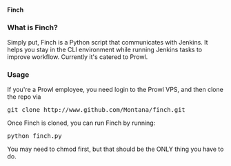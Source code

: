 #### Finch 

### What is Finch?

Simply put, Finch is a Python script that communicates with Jenkins. It helps you stay in the CLI environment while running Jenkins tasks to improve workflow. Currently it's catered to Prowl.

### Usage 

If you're a Prowl employee, you need login to the Prowl VPS, and then clone the repo via 

<pre>git clone http://www.github.com/Montana/finch.git</pre>

Once Finch is cloned, you can run Finch by running: 

<pre>python finch.py</pre> 

You may need to chmod first, but that should be the ONLY thing you have to do.

